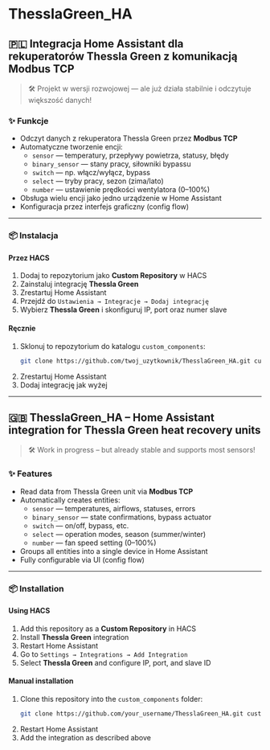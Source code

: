 # ThesslaGreen_HA

## 🇵🇱 Integracja Home Assistant dla rekuperatorów Thessla Green z komunikacją Modbus TCP

> 🛠️ Projekt w wersji rozwojowej — ale już działa stabilnie i odczytuje większość danych!

### ✨ Funkcje

- Odczyt danych z rekuperatora Thessla Green przez **Modbus TCP**
- Automatyczne tworzenie encji:
  - `sensor` — temperatury, przepływy powietrza, statusy, błędy
  - `binary_sensor` — stany pracy, siłowniki bypassu
  - `switch` — np. włącz/wyłącz, bypass
  - `select` — tryby pracy, sezon (zima/lato)
  - `number` — ustawienie prędkości wentylatora (0–100%)
- Obsługa wielu encji jako jedno urządzenie w Home Assistant
- Konfiguracja przez interfejs graficzny (config flow)

---

### 📦 Instalacja

#### Przez HACS

1. Dodaj to repozytorium jako **Custom Repository** w HACS
2. Zainstaluj integrację **Thessla Green**
3. Zrestartuj Home Assistant
4. Przejdź do `Ustawienia → Integracje → Dodaj integrację`
5. Wybierz **Thessla Green** i skonfiguruj IP, port oraz numer slave

#### Ręcznie

1. Sklonuj to repozytorium do katalogu `custom_components`:
    ```bash
    git clone https://github.com/twoj_uzytkownik/ThesslaGreen_HA.git custom_components/thessla_green
    ```
2. Zrestartuj Home Assistant
3. Dodaj integrację jak wyżej

---

## 🇬🇧 ThesslaGreen_HA – Home Assistant integration for Thessla Green heat recovery units

> 🛠️ Work in progress – but already stable and supports most sensors!

### ✨ Features

- Read data from Thessla Green unit via **Modbus TCP**
- Automatically creates entities:
  - `sensor` — temperatures, airflows, statuses, errors
  - `binary_sensor` — state confirmations, bypass actuator
  - `switch` — on/off, bypass, etc.
  - `select` — operation modes, season (summer/winter)
  - `number` — fan speed setting (0–100%)
- Groups all entities into a single device in Home Assistant
- Fully configurable via UI (config flow)

---

### 📦 Installation

#### Using HACS

1. Add this repository as a **Custom Repository** in HACS
2. Install **Thessla Green** integration
3. Restart Home Assistant
4. Go to `Settings → Integrations → Add Integration`
5. Select **Thessla Green** and configure IP, port, and slave ID

#### Manual installation

1. Clone this repository into the `custom_components` folder:
    ```bash
    git clone https://github.com/your_username/ThesslaGreen_HA.git custom_components/thessla_green
    ```
2. Restart Home Assistant
3. Add the integration as described above

